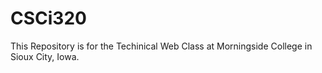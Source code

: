 # CSCi320

This Repository is for the Techinical Web Class at Morningside College in Sioux City, Iowa.  
